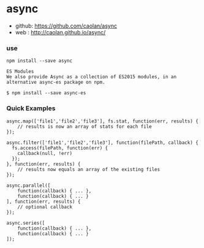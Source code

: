 # async

* github: https://github.com/caolan/async
* web : http://caolan.github.io/async/


### use
```
npm install --save async

ES Modules
We also provide Async as a collection of ES2015 modules, in an alternative async-es package on npm.

$ npm install --save async-es
```


### Quick Examples
```
async.map(['file1','file2','file3'], fs.stat, function(err, results) {
    // results is now an array of stats for each file
});

async.filter(['file1','file2','file3'], function(filePath, callback) {
  fs.access(filePath, function(err) {
    callback(null, !err)
  });
}, function(err, results) {
    // results now equals an array of the existing files
});

async.parallel([
    function(callback) { ... },
    function(callback) { ... }
], function(err, results) {
    // optional callback
});

async.series([
    function(callback) { ... },
    function(callback) { ... }
]);
```
